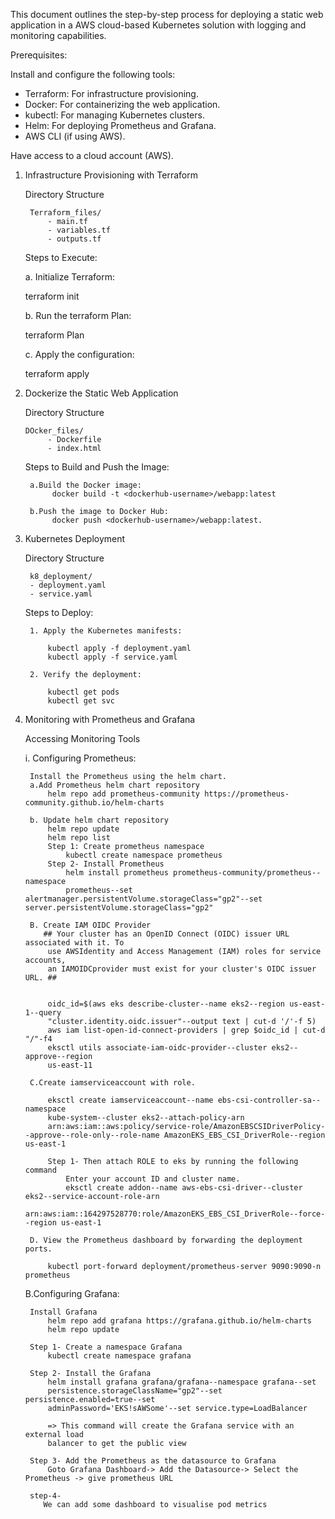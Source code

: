 This document outlines the step-by-step process for deploying a static web application in a  AWS cloud-based Kubernetes solution with logging and monitoring capabilities.


Prerequisites:

Install and configure the following tools:
   - Terraform: For infrastructure provisioning.
   - Docker: For containerizing the web application.
   - kubectl: For managing Kubernetes clusters.
   - Helm: For deploying Prometheus and Grafana.
   - AWS CLI (if using AWS).

Have access to a cloud account (AWS).

1. Infrastructure Provisioning with Terraform

    Directory Structure

        Terraform_files/
            - main.tf
            - variables.tf
            - outputs.tf

    Steps to Execute:

    a. Initialize Terraform:

      terraform init
    
    b. Run the terraform Plan:

      terraform Plan

    c. Apply the configuration:

      terraform apply



2. Dockerize the Static Web Application

    Directory Structure

       DOcker_files/
            - Dockerfile
            - index.html
    Steps to Build and Push the Image:

        a.Build the Docker image:
             docker build -t <dockerhub-username>/webapp:latest 

        b.Push the image to Docker Hub:
             docker push <dockerhub-username>/webapp:latest.

3. Kubernetes Deployment

    Directory Structure

        k8_deployment/
        - deployment.yaml
        - service.yaml

    Steps to Deploy:

        1. Apply the Kubernetes manifests:
    
            kubectl apply -f deployment.yaml
            kubectl apply -f service.yaml

        2. Verify the deployment:
     
            kubectl get pods
            kubectl get svc
        


4. Monitoring with Prometheus and Grafana

    Accessing Monitoring Tools

    i. Configuring Prometheus:

        Install the Prometheus using the helm chart.
        a.Add Prometheus helm chart repository
            helm repo add prometheus-community https://prometheus-community.github.io/helm-charts

        b. Update helm chart repository
            helm repo update
            helm repo list
            Step 1: Create prometheus namespace
                kubectl create namespace prometheus
            Step 2- Install Prometheus
                helm install prometheus prometheus-community/prometheus--namespace
                prometheus--set alertmanager.persistentVolume.storageClass="gp2"--set server.persistentVolume.storageClass="gp2"

        B. Create IAM OIDC Provider
           ## Your cluster has an OpenID Connect (OIDC) issuer URL associated with it. To
            use AWSIdentity and Access Management (IAM) roles for service accounts,
            an IAMOIDCprovider must exist for your cluster's OIDC issuer URL. ##


            oidc_id=$(aws eks describe-cluster--name eks2--region us-east-1--query
            "cluster.identity.oidc.issuer"--output text | cut-d '/'-f 5)
            aws iam list-open-id-connect-providers | grep $oidc_id | cut-d "/"-f4
            eksctl utils associate-iam-oidc-provider--cluster eks2--approve--region
            us-east-11

        C.Create iamserviceaccount with role.

            eksctl create iamserviceaccount--name ebs-csi-controller-sa--namespace
            kube-system--cluster eks2--attach-policy-arn
            arn:aws:iam::aws:policy/service-role/AmazonEBSCSIDriverPolicy--approve--role-only--role-name AmazonEKS_EBS_CSI_DriverRole--region us-east-1

            Step 1- Then attach ROLE to eks by running the following command
                Enter your account ID and cluster name.
                eksctl create addon--name aws-ebs-csi-driver--cluster eks2--service-account-role-arn
                arn:aws:iam::164297528770:role/AmazonEKS_EBS_CSI_DriverRole--force--region us-east-1

        D. View the Prometheus dashboard by forwarding the deployment ports.

            kubectl port-forward deployment/prometheus-server 9090:9090-n prometheus

    B.Configuring Grafana:


        Install Grafana
            helm repo add grafana https://grafana.github.io/helm-charts
            helm repo update

        Step 1- Create a namespace Grafana
            kubectl create namespace grafana

        Step 2- Install the Grafana
            helm install grafana grafana/grafana--namespace grafana--set
            persistence.storageClassName="gp2"--set persistence.enabled=true--set
            adminPassword='EKS!sAWSome'--set service.type=LoadBalancer

            => This command will create the Grafana service with an external load
            balancer to get the public view

        Step 3- Add the Prometheus as the datasource to Grafana
            Goto Grafana Dashboard-> Add the Datasource-> Select the Prometheus -> give prometheus URL
        
        step-4- 
           We can add some dashboard to visualise pod metrics

